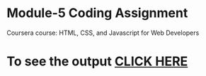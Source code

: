 # Module-5 Coding Assignment

Coursera course: HTML, CSS, and Javascript for Web Developers

# To see the output [CLICK HERE](https://dargil.github.io/HTML-CSS-and-Javascript-Course/mod5_solution/)
